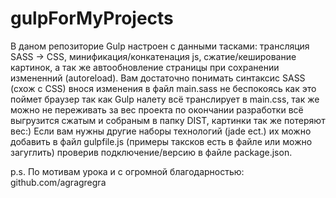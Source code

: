 # gulpForMyProjects
В даном репозиторие Gulp настроен с данными тасками: трансляция SASS -> CSS, минификация/конкатенация js, сжатие/кеширование картинок, а так же автообновление страницы при сохранении измененний (autoreload).
Вам достаточно понимать синтаксис SASS (схож с CSS) внося изменения в файл main.sass не беспокоясь как это поймет браузер так как Gulp налету всё транслирует в main.css, так же можно не переживать за вес проекта по окончании разработки всё выгрузится сжатым и собраным в папку DIST, картинки так же потеряют вес:)
Если вам нужны другие наборы технологий (jade ect.) их можно добавить в файл gulpfile.js (примеры таксков есть в файле или можно загуглить) проверив подключение/версию в файле package.json.

p.s. По мотивам урока и с огромной благодарностью: github.com/agragregra
